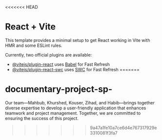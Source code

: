 <<<<<<< HEAD
# React + Vite

This template provides a minimal setup to get React working in Vite with HMR and some ESLint rules.

Currently, two official plugins are available:

- [@vitejs/plugin-react](https://github.com/vitejs/vite-plugin-react/blob/main/packages/plugin-react/README.md) uses [Babel](https://babeljs.io/) for Fast Refresh
- [@vitejs/plugin-react-swc](https://github.com/vitejs/vite-plugin-react-swc) uses [SWC](https://swc.rs/) for Fast Refresh
=======
# documentary-project-sp-
Our team—Mahbub, Khurshed, Kouser, Zihad, and Habib—brings together diverse expertise to develop a user-friendly application that enhances teamwork and project management. Together, we are committed to ensuring the success of this project.
>>>>>>> 9a47a1fe10a7ce6d4e767317929e3310081f3fa7
